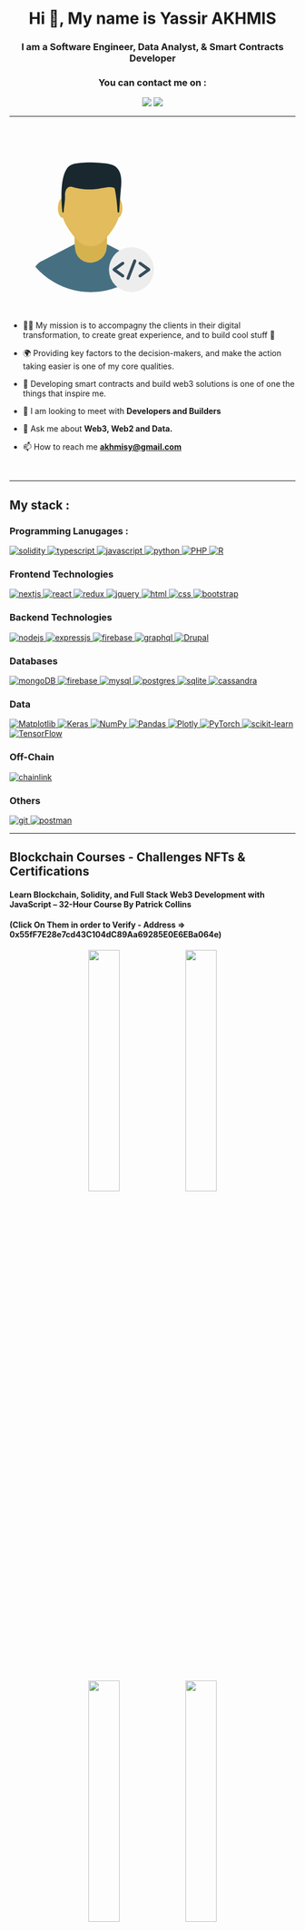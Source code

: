 
<h1 align="center">Hi 👋, My name is Yassir AKHMIS</h1>
<h3 align="center">I am a Software Engineer, Data Analyst, & Smart Contracts Developer</h3>

<h3 align="center">You can contact me on :</h3>

<p align="center">
    <a href="http://yassirakhmis.fr/"><img src="https://img.shields.io/badge/website-000000?style=for-the-badge&logo=About.me&logoColor=white"></a>
  <a href="https://www.linkedin.com/in/yassir-akhmis/"><img src="https://img.shields.io/badge/LinkedIn-0077B5?style=for-the-badge&logo=linkedin&logoColor=white"></a>
</p>

---
<br>

<svg align="center" enable-background="new 0 0 110 110" height="300" viewBox="0 0 110 110" width="300" xmlns="http://www.w3.org/2000/svg"><path d="m62.9878616 74.2741776c0-7.4614258 0-14.9233398.0004883-22.3852539-6.9907227-.0004883-13.980957-.0004883-20.9711914 0v22.3852539c1.3828125 12.520996 19.5878906 12.520996 20.9707031 0z" fill="#d6b24e"/><g fill="#e2bc5d"><path d="m70.1548538 31.0905857c-.0703125-2.0932617-1.7836914-3.7509766-3.878418-3.7509766h-29.040039c-.5571289 0-1.0751953.1313477-1.550293.3432617v11.3486309h-1.2802734c-.0073242.46875-.0947266.7563477-.3027344.8051758v6.0126953c0 5.2680664 4.9458008 12.1298828 9.7084961 17.5166016 4.6196289 5.2250977 12.7539062 5.2250977 17.3735352 0 4.7626953-5.387207 9.7089844-12.2490234 9.7089844-17.5161133v-8.3344727c-.4555665-2.161621-.6699219-4.3598632-.7392579-6.4248027z"/><ellipse cx="34.566" cy="42.573" rx="3.327" ry="6.37"/><ellipse cx="69.676" cy="42.573" rx="3.327" ry="6.37"/></g><path d="m34.2692299 45.331337s-3.7132683-28.2766781 6.5703621-31.0541687c6.2628365-1.6915197 17.0293159-1.2570276 23.419632-.1398201 3.913269.6841488 8.8012848 3.2281466 7.9036865 13.7854815s-1.268837 17.4085064-1.268837 17.4085064h-1.0258255s-.3981323-8.2493668-1.8086472-14.8208981c0 0 .769371-2.7963963-8.9759827-.6990986s-18.7213364-.9787388-18.7213364-.9787388-4.733429-1.1059971-4.4798508 6.0138569c.0505371 1.4189606-.0645142 2.8346977-.2505608 4.2423172-.3353233 2.5370331-.7538681 5.9798889-.5932693 6.2425613h-.7693709z" fill="#19282f"/><path d="m83.9380569 76.729744-20.949707-10.8222656-.2954102 2.8813477c-.3730469 3.6328125-2.7241211 6.762207-6.1098633 8.1308594l-.6923828.2797852c-2.184082.8833008-4.612793.9545898-6.8452148.2011719-3.6054688-1.2163086-6.1884766-4.3999023-6.6357422-8.1787109l-.3925781-3.3144531-20.959959 10.8222654s-2.3979492.7783203-4.3540039 3.7548828c6.4995117 7.4980469 15.3022442 12.9355469 25.3139629 15.1962891 3.0029297.6826172 6.1108398 1.0712891 9.2919922 1.15625l.015625.0117188h1.7563477c.199707-.0107422.3999023-.0107422.5996094-.0107422 3.1865234-.0844727 6.2998047-.4736328 9.3076172-1.1572266 10.0014648-2.2607422 18.8041992-7.6982422 25.3032227-15.1962891-1.9555665-2.9765625-4.3535158-3.7548828-4.3535158-3.7548828z" fill="#467082"/><circle cx="78.778" cy="82.33" fill="#ededed" r="14.519"/><g fill="#344d5b"><path d="m73.9934616 77.6732788c-.3180847-.4401398-.9336014-.5391235-1.3742218-.220314l-5.6381531 4.0799103c-.2556305.1849899-.4069824.4814529-.4069824.797142s.1513519.6121521.4069824.797142l5.6381531 4.0799026c.1744232.1261368.3762283.1869202.5761185.1869202.3051147 0 .6059036-.1412659.7981033-.4072266.318573-.4401321.2200699-1.0554123-.2200699-1.3739777l-4.53685-3.2827606 4.53685-3.2827606c.4401398-.3185653.5386429-.9338455.2200699-1.3739776z"/><path d="m90.5749435 81.5328751-5.6381531-4.0799103c-.4406128-.3188095-1.0561295-.2198257-1.3742218.220314-.318573.4401321-.2200699 1.0554123.2200699 1.3739777l4.5368576 3.2827606-4.5368576 3.2827606c-.4401398.3185654-.5386429.9338455-.2200699 1.3739777.1921997.2659607.4929886.4072266.7981033.4072266.1998901 0 .4016953-.0607834.5761185-.1869202l5.6381531-4.0799026c.2556305-.1849899.4069824-.4814529.4069824-.797142s-.1513519-.6121522-.4069824-.7971421z"/><path d="m81.3085556 75.792366c-.5064468-.1962814-1.0763168.0555038-1.2728348.5624237l-4.351387 11.240036c-.1960449.5066833.0557404 1.0765533.5626602 1.2728424.1167603.0454025.2368851.0665436.3550873.0665436.3944931 0 .7668762-.2388077.9177551-.6289673l4.3513794-11.240036c.1960449-.5066833-.0557327-1.0765533-.5626602-1.2728424z"/></g></svg>

- 👨‍💻 My mission is to accompagny the clients in their digital transformation, to create great experience, and to build cool stuff 🧠

- 🌍 Providing key factors to the decision-makers, and make the action taking easier is one of my core qualities.

- 📜 Developing smart contracts and build web3 solutions is one of one the things that inspire me.

- 🤝 I am looking to meet with **Developers and Builders**

- 💬 Ask me about **Web3, Web2 and Data.**

- 📫 How to reach me **akhmisy@gmail.com**

<br>

---
<h2 align="left">My stack :</h2>

<h3 align="left">Programming Lanugages :</h3>
<p align="left">
  <a href="https://docs.soliditylang.org/en/latest/" target="_blank" rel="noreferrer"> <img src="https://img.shields.io/badge/Solidity-e6e6e6?style=for-the-badge&logo=solidity&logoColor=black" alt="solidity"/> </a>
  <a href="https://www.typescriptlang.org/" target="_blank" rel="noreferrer"> <img src="https://img.shields.io/badge/TypeScript-007ACC?style=for-the-badge&logo=typescript&logoColor=white" alt="typescript"/> </a>
  <a href="https://developer.mozilla.org/en-US/docs/Web/JavaScript" target="_blank" rel="noreferrer"> <img src="https://img.shields.io/badge/JavaScript-323330?style=for-the-badge&logo=javascript&logoColor=F7DF1E" alt="javascript"/> </a>
  <a href="https://www.python.org" target="_blank" rel="noreferrer"> <img src="https://img.shields.io/badge/Python-FFD43B?style=for-the-badge&logo=python&logoColor=blue" alt="python"/> </a>
  <a href="/#" target="_blank" rel="noreferrer"> <img src="https://img.shields.io/badge/php-%23777BB4.svg?style=for-the-badge&logo=php&logoColor=white" alt="PHP"/> </a>
  <a href="/#" target="_blank" rel="noreferrer"> <img src="https://img.shields.io/badge/r-%23276DC3.svg?style=for-the-badge&logo=r&logoColor=white" alt="R"/> </a>


<h3 align="left">Frontend Technologies</h3>
<p align="left">
    <a href="https://nextjs.org/" target="_blank" rel="noreferrer"> <img src="https://img.shields.io/badge/next.js-000000?style=for-the-badge&logo=nextdotjs&logoColor=white" alt="nextjs"/> </a>
    <a href="https://reactjs.org/" target="_blank" rel="noreferrer"> <img src="https://img.shields.io/badge/React-20232A?style=for-the-badge&logo=react&logoColor=61DAFB" alt="react"/> </a>
    <a href="https://redux.js.org" target="_blank" rel="noreferrer"> <img src="https://img.shields.io/badge/Redux-593D88?style=for-the-badge&logo=redux&logoColor=white" alt="redux"/> </a>
  <a href="https://jquery.com/" target="_blank" rel="noreferrer"> <img src="https://img.shields.io/badge/jQuery-0769AD?style=for-the-badge&logo=jquery&logoColor=white" alt="jquery"/> </a>
  <a href="https://www.w3.org/html/" target="_blank" rel="noreferrer"> <img src="https://img.shields.io/badge/HTML5-E34F26?style=for-the-badge&logo=html5&logoColor=white" alt="html"/> </a>
  <a href="https://www.w3schools.com/css/" target="_blank" rel="noreferrer"> <img src="https://img.shields.io/badge/CSS3-1572B6?style=for-the-badge&logo=css3&logoColor=white" alt="css"/> </a>
  <a href="https://getbootstrap.com" target="_blank" rel="noreferrer"> <img src="https://img.shields.io/badge/Bootstrap-563D7C?style=for-the-badge&logo=bootstrap&logoColor=white" alt="bootstrap"/> </a>
</p>

<h3 align="left">Backend Technologies</h3>
<p align="left">
  <a href="https://nodejs.org" target="_blank" rel="noreferrer"> <img src="https://img.shields.io/badge/Node.js-339933?style=for-the-badge&logo=nodedotjs&logoColor=white" alt="nodejs"/> </a>
  <a href="https://expressjs.com" target="_blank" rel="noreferrer"> <img src="https://img.shields.io/badge/Express.js-000000?style=for-the-badge&logo=express&logoColor=white" alt="expressjs"/> </a>
  <a href="https://firebase.google.com/" target="_blank" rel="noreferrer"> <img src="https://img.shields.io/badge/firebase-ffca28?style=for-the-badge&logo=firebase&logoColor=black" alt="firebase"/> </a>
  <a href="https://graphql.org" target="_blank" rel="noreferrer"> <img src="https://img.shields.io/badge/GraphQl-E10098?style=for-the-badge&logo=graphql&logoColor=white" alt="graphql"/> </a>
    <a href="https://drupal.org/" target="_blank" rel="noreferrer"> <img src="https://img.shields.io/badge/drupal-%230678BE.svg?style=for-the-badge&logo=drupal&logoColor=white" alt="Drupal"/> </a>

</p>

<h3 align="left">Databases</h3>
<p align="left">
  <a href="https://www.mongodb.com/" target="_blank" rel="noreferrer"> <img src="https://img.shields.io/badge/MongoDB-4EA94B?style=for-the-badge&logo=mongodb&logoColor=white" alt="mongoDB"/> </a>
  <a href="https://firebase.google.com/" target="_blank" rel="noreferrer"> <img src="https://img.shields.io/badge/firebase-ffca28?style=for-the-badge&logo=firebase&logoColor=black" alt="firebase"/> </a>
  <a href="https://www.mysql.com/" target="_blank" rel="noreferrer"> <img src="https://img.shields.io/badge/MySQL-005C84?style=for-the-badge&logo=mysql&logoColor=white" alt="mysql"/> </a>
  <a href="https://www.postgresql.org" target="_blank" rel="noreferrer"> <img src="https://img.shields.io/badge/PostgreSQL-316192?style=for-the-badge&logo=postgresql&logoColor=white" alt="postgres"/> </a>
  <a href="https://www.sqlite.org/" target="_blank" rel="noreferrer"> <img src="https://img.shields.io/badge/SQLite-07405E?style=for-the-badge&logo=sqlite&logoColor=white" alt="sqlite"/> </a>
  <a href="https://cassandra.apache.org/" target="_blank" rel="noreferrer"> <img src="https://img.shields.io/badge/cassandra-%231287B1.svg?style=for-the-badge&logo=apache-cassandra&logoColor=white" alt="cassandra"/> </a>
</p>

<h3 align="left">Data</h3>
<p align="left">
  <a href="/#" target="_blank" rel="noreferrer"> <img src="https://img.shields.io/badge/Matplotlib-%23ffffff.svg?style=for-the-badge&logo=Matplotlib&logoColor=black" alt="Matplotlib"/> </a>
  <a href="/#" target="_blank" rel="noreferrer"> <img src="https://img.shields.io/badge/Keras-%23D00000.svg?style=for-the-badge&logo=Keras&logoColor=white" alt="Keras"/> </a>
  <a href="/" target="_blank" rel="noreferrer"> <img src="https://img.shields.io/badge/numpy-%23013243.svg?style=for-the-badge&logo=numpy&logoColor=white" alt="NumPy"/> </a>
  <a href="/#" target="_blank" rel="noreferrer"> <img src="https://img.shields.io/badge/pandas-%23150458.svg?style=for-the-badge&logo=pandas&logoColor=white" alt="Pandas"/> </a>
  <a href="/#" target="_blank" rel="noreferrer"> <img src="https://img.shields.io/badge/Plotly-%233F4F75.svg?style=for-the-badge&logo=plotly&logoColor=white" alt="Plotly"/> </a>
  <a href="/#" target="_blank" rel="noreferrer"> <img src="https://img.shields.io/badge/PyTorch-%23EE4C2C.svg?style=for-the-badge&logo=PyTorch&logoColor=white" alt="PyTorch"/> </a>
  <a href="/#" target="_blank" rel="noreferrer"> <img src="https://img.shields.io/badge/scikit--learn-%23F7931E.svg?style=for-the-badge&logo=scikit-learn&logoColor=white" alt="scikit-learn"/> </a>
  <a href="/#" target="_blank" rel="noreferrer"> <img src="https://img.shields.io/badge/TensorFlow-%23FF6F00.svg?style=for-the-badge&logo=TensorFlow&logoColor=white" alt="TensorFlow"/> </a>
</p>

<h3 align="left">Off-Chain</h3>
<p align="left">
  <a href="https://chain.link/" target="_blank" rel="noreferrer"> <img src="https://img.shields.io/badge/chainlink-375BD2?style=for-the-badge&logo=chainlink&logoColor=white" alt="chainlink"/> </a>
</p>

<h3 align="left">Others</h3>
<p align="left">
  <a href="https://git-scm.com/" target="_blank" rel="noreferrer"> <img src="https://img.shields.io/badge/GIT-E44C30?style=for-the-badge&logo=git&logoColor=white" alt="git"/> </a>
  <a href="https://postman.com" target="_blank" rel="noreferrer"> <img src="https://img.shields.io/badge/Postman-FF6C37?style=for-the-badge&logo=Postman&logoColor=white" alt="postman"/> </a>
</p>

---

## Blockchain Courses - Challenges NFTs & Certifications

#### Learn Blockchain, Solidity, and Full Stack Web3 Development with JavaScript – 32-Hour Course By Patrick Collins

#### (Click On Them in order to Verify - Address => 0x55fF7E28e7cd43C104dC89Aa69285E0E6EBa064e)

<p align="center">
<a href="https://opensea.io/assets/arbitrum/0xaacb0b62aeb7db938f12161da0e45fc3b2b34179/302"><img src="https://user-images.githubusercontent.com/56123405/222080407-fbae8c64-ae36-4959-8f62-ddf37c18b27d.png" width="33%"></a>
<a href="https://opensea.io/assets/arbitrum/0xa457a0f9b6edbec66941d7ed1d4d4834330abf52/214"><img src="https://user-images.githubusercontent.com/56123405/222081549-dd7aa920-dcd9-428c-80cc-9185feb99069.png" width="33%"></a>
<a href="https://opensea.io/assets/arbitrum/0xb29ea9ad260b6dc980513bba29051570b2115110/126"><img src="https://user-images.githubusercontent.com/56123405/222082156-55ed0441-4d0c-4d88-b52e-ac0e2e6bb311.png" width="33%"></a>
<a href="https://opensea.io/assets/arbitrum/0xda4a7da4397414c089062cf6256989d2c29e31c9/85"><img src="https://user-images.githubusercontent.com/56123405/222082704-2edf8dbb-16d8-4ae2-a6ec-5c0a7071cd5c.png" width="33%"></a>
</p>

#### A verified builder on [BuidlGuild](https://buidlguidl.com/) - [Verify](https://app.buidlguidl.com/builders/0x55fF7E28e7cd43C104dC89Aa69285E0E6EBa064e)

<div align="center">
  <img src="https://buidlguidl.com/assets/hero.png" />
<div/>

<!-- ---
### If you like my open source work and want to support me then donate here, Thanks! 

ETH/Polygon/Avalanche/etc Address: 0x640Ed06a77eCBc74A34C5B7d927Fc311062f008f -->